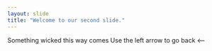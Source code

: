 ```yaml
---
layout: slide
title: "Welcome to our second slide."
---
```

Something wicked this way comes
Use the left arrow to go back <--
